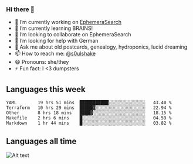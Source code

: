### Hi there 👋

<!--
**soulshake/soulshake** is a ✨ _special_ ✨ repository because its `README.md` (this file) appears on your GitHub profile.

Here are some ideas to get you started:

- 🔭 I’m currently working on ...
- 🌱 I’m currently learning ...
- 👯 I’m looking to collaborate on ...
- 🤔 I’m looking for help with ...
- 💬 Ask me about ...
- 📫 How to reach me: ...
- 😄 Pronouns: ...
- ⚡ Fun fact: ...
-->


- 🔭 I’m currently working on [EphemeraSearch](https://www.ephemerasearch.com/)
- 🌱 I’m currently learning BRAINS!
- 👯 I’m looking to collaborate on EphemeraSearch
- 🤔 I’m looking for help with German
- 💬 Ask me about old postcards, genealogy, hydroponics, lucid dreaming
- 📫 How to reach me: [@s0ulshake](https://twitter.com/soulshake)
- 😄 Pronouns: she/they
- ⚡ Fun fact: I <3 dumpsters

## Languages this week

<!--START_SECTION:waka-->
```text
YAML        19 hrs 51 mins  ███████████░░░░░░░░░░░░░░   43.40 % 
Terraform   10 hrs 29 mins  █████▓░░░░░░░░░░░░░░░░░░░   22.94 % 
Other       8 hrs 18 mins   ████▓░░░░░░░░░░░░░░░░░░░░   18.15 % 
Makefile    2 hrs 6 mins    █░░░░░░░░░░░░░░░░░░░░░░░░   04.59 % 
Markdown    1 hr 44 mins    █░░░░░░░░░░░░░░░░░░░░░░░░   03.82 % 
```
<!--END_SECTION:waka-->

## Languages all time
![Alt text](https://wakatime.com/share/@aj/6aa10b67-a5e9-4fb1-acaf-8692f4385172.svg)

